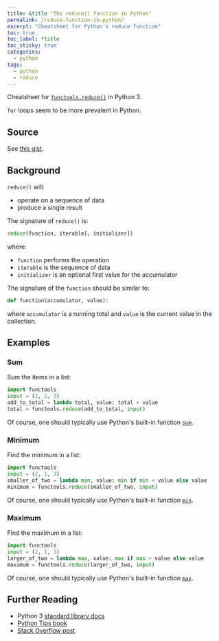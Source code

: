 ```yaml
---
title: &title "The reduce() function in Python"
permalink: /reduce-function-in-python/
excerpt: "Cheatsheet for Python's reduce function"
toc: true
toc_label: *title
toc_sticky: true
categories:
  - python
tags:
  - python
  - reduce
---
```


Cheatsheet for [`functools.reduce()`](https://docs.python.org/3/library/functools.html#functools.reduce) in Python 3.

`for` loops seem to be more prevalent in Python.


## Source

See [this gist](https://gist.github.com/KevinWMatthews/b41fc15da2cccdd9c16f8da09b58ac8d).


## Background

`reduce()` will:

  * operate on a sequence of data
  * produce a single result

The signature of `reduce()` is:

```py
reduce(function, iterable[, initializer])
```

where:

  * `function` performs the operation
  * `iterable` is the sequence of data
  * `initializer` is an optional first value for the accumulator

The signature of the `function` should be similar to:

```py
def function(accumulator, value):
```

where `accumulator` is a running total and `value` is the current value in the collection.


## Examples


### Sum

Sum the items in a list:

```py
import functools
input = (2, 1, 3)
add_to_total = lambda total, value: total + value
total = functools.reduce(add_to_total, input)
```

Of course, one should typically use Python's built-in function [`sum`](https://docs.python.org/3/library/functions.html#sum).


### Minimum

Find the minimum in a list:

```py
import functools
input = (2, 1, 3)
smaller_of_two = lambda min, value: min if min < value else value
minimum = functools.reduce(smaller_of_two, input)
```

Of course, one should typically use Python's built-in function [`min`](https://docs.python.org/3/library/functions.html#min).


### Maximum

Find the maximum in a list:

```py
import functools
input = (2, 1, 3)
larger_of_two = lambda max, value: max if max > value else value
maximum = functools.reduce(larger_of_two, input)
```

Of course, one should typically use Python's built-in function [`max`](https://docs.python.org/3/library/functions.html#max).


## Further Reading

  * Python 3 [standard library docs](https://docs.python.org/3/library/functools.html#functools.reduce)
  * [Python Tips book](http://book.pythontips.com/en/latest/map_filter.html#reduce)
  * [Stack Overflow post](https://stackoverflow.com/questions/13638898/how-to-use-filter-map-and-reduce-in-python-3/13638960#13638960)
